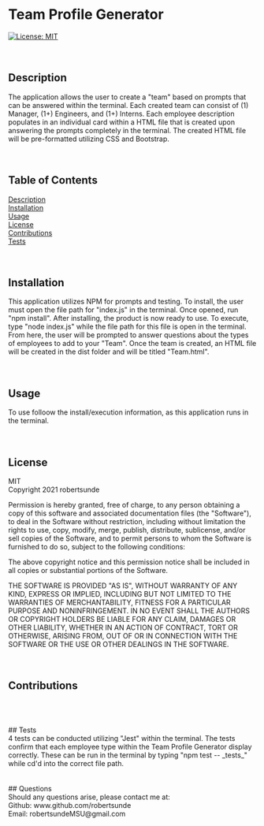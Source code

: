 
# Team Profile Generator <br/>
[![License: MIT](https://img.shields.io/badge/License-MIT-yellow.svg)](https://opensource.org/licenses/MIT) <br/>
<br/>
<br/>
## Description <br/>
The application allows the user to create a "team" based on prompts that can be answered within the terminal. Each created team can consist of (1) Manager, (1+) Engineers, and (1+) Interns. Each employee description populates in an individual card within a HTML file that is created upon answering the prompts completely in the terminal. The created HTML file will be pre-formatted utilizing CSS and Bootstrap. <br/>
<br/>
<br/>
## Table of Contents <br/>
[Description](#description-) <br/>
[Installation](#installation-) <br/>
[Usage](#usage-) <br/>
[License](#license-) <br/>
[Contributions](#contributions-) <br/>
[Tests](#tests-) <br/>
<br/>
<br/>
## Installation <br/>
This application utilizes NPM for prompts and testing. To install, the user must open the file path for "index.js" in the terminal. Once opened, run "npm install". After installing, the product is now ready to use. To execute, type "node index.js" while the file path for this file is open in the terminal. From here, the user will be prompted to answer questions about the types of employees to add to your "Team". Once the team is created, an HTML file will be created in the dist folder and will be titled "Team.html". <br/>
<br/>
<br/>
## Usage <br/>
To use folloow the install/execution information, as this application runs in the terminal. <br/>
<br/>
<br/>
## License <br/>
MIT <br/>
Copyright 2021 robertsunde

  Permission is hereby granted, free of charge, to any person obtaining a copy of this software and associated documentation files (the "Software"), to deal in the Software without restriction, including without limitation the rights to use, copy, modify, merge, publish, distribute, sublicense, and/or sell copies of the Software, and to permit persons to whom the Software is furnished to do so, subject to the following conditions:
  
  The above copyright notice and this permission notice shall be included in all copies or substantial portions of the Software.
  
  THE SOFTWARE IS PROVIDED "AS IS", WITHOUT WARRANTY OF ANY KIND, EXPRESS OR IMPLIED, INCLUDING BUT NOT LIMITED TO THE WARRANTIES OF MERCHANTABILITY, FITNESS FOR A PARTICULAR PURPOSE AND NONINFRINGEMENT. IN NO EVENT SHALL THE AUTHORS OR COPYRIGHT HOLDERS BE LIABLE FOR ANY CLAIM, DAMAGES OR OTHER LIABILITY, WHETHER IN AN ACTION OF CONTRACT, TORT OR OTHERWISE, ARISING FROM, OUT OF OR IN CONNECTION WITH THE SOFTWARE OR THE USE OR OTHER DEALINGS IN THE SOFTWARE. <br/>
<br/>
<br/>
## Contributions <br/>
 <br/>
<br/>
<br/>
## Tests <br/>
4 tests can be conducted utilizing "Jest" within the terminal. The tests confirm that each employee type within the Team Profile Generator display correctly. These can be run in the terminal by typing "npm test -- _tests_" while cd'd into the correct file path. <br/>
<br/>
<br/>
## Questions <br/>
Should any questions arise, please contact me at: <br/>
Github: www.github.com/robertsunde <br/>
Email: robertsundeMSU@gmail.com <br/>
